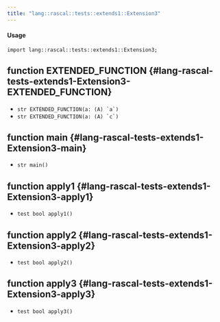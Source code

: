 ```yaml
---
title: "lang::rascal::tests::extends1::Extension3"
---
```


#### Usage

`import lang::rascal::tests::extends1::Extension3;`


## function EXTENDED_FUNCTION {#lang-rascal-tests-extends1-Extension3-EXTENDED_FUNCTION}

* ``str EXTENDED_FUNCTION(a: (A) `a`)``
* ``str EXTENDED_FUNCTION(a: (A) `c`)``

## function main {#lang-rascal-tests-extends1-Extension3-main}

* ``str main()``

## function apply1 {#lang-rascal-tests-extends1-Extension3-apply1}

* ``test bool apply1()``

## function apply2 {#lang-rascal-tests-extends1-Extension3-apply2}

* ``test bool apply2()``

## function apply3 {#lang-rascal-tests-extends1-Extension3-apply3}

* ``test bool apply3()``

